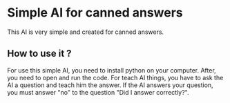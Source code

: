 # Simple AI for canned answers
This AI is very simple and created for canned answers.

## How to use it ?
For use this simple AI, you need to install python on your computer. After, you need to open and run the code. For teach AI things, you have to ask the AI ​​a question and teach him the answer. If the AI ​​answers your question, you must answer "no" to the question "Did I answer correctly?".
